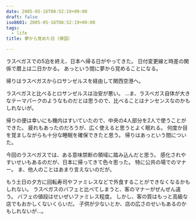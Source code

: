 ```yaml
---
date: 2005-05-16T08:52:19+09:00
draft: false
iso8601: 2005-05-16T08:52:19+09:00
tags:
  - life
title: 夢から覚めた日（帰国）

---
```



ラスベガスでの5泊を終え、日本へ帰る日がやってきた。
日付変更線と時差の関係で暦上は二日かかる。
あっという間に夢から覚めることになる。

帰りはラスベガスからロサンゼルスを経由して関西空港へ。

ラスベガスと比べるとロサンゼルスは治安が悪い。
…ま、ラスベガス自体が大きなテーマパークのようなものだとは思うので、比べることはナンセンスなのかもしれないが。

帰りの便は幸いにも機内はすいていたので、中央の4人部分を2人で使うことができた。
疲れもあったのだろうが、広く使えると思うとよく眠れる。
何度か目を覚ましながらも十分な睡眠を確保できたと思う。
帰りはあっという間についた。

今回のラスベガスでは、ある意味禁断の領域に踏み込んだと思う。
感化されやすいせいもあるのだが、日本に帰ってきて色々思った。
特に公共の場でのマナー。
ま、他人のことはあまり言えないのだが。

もう土日の夕方に回転寿司やファミレスなどで外食することができなくなるかもしれない。
ラスベガスのバフェと比べてしまうと、客のマナーがぜんぜん違う。
バフェの値段はせいぜいファミレス程度。
しかし、客の質はもっと高級な店でもおかしくないくらいだ。
子供が少ないとか、店の広さのせいもあるのかもしれないが…。
